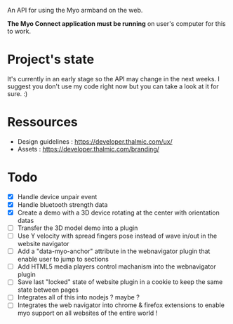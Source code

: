 An API for using the Myo armband on the web.

**The Myo Connect application must be running** on user's computer for this to work.

Project's state
======
It's currently in an early stage so the API may change in the next weeks. I suggest you don't use my code right now but you can take a look at it for sure. :)

Ressources
======
- Design guidelines : https://developer.thalmic.com/ux/
- Assets : https://developer.thalmic.com/branding/

Todo
======
- [x] Handle device unpair event
- [x] Handle bluetooth strength data
- [x] Create a demo with a 3D device rotating at the center with orientation datas
- [ ] Transfer the 3D model demo into a plugin
- [ ] Use Y velocity with spread fingers pose instead of wave in/out in the website navigator
- [ ] Add a "data-myo-anchor" attribute in the webnavigator plugin that enable user to jump to sections
- [ ] Add HTML5 media players control machanism into the webnavigator plugin
- [ ] Save last "locked" state of website plugin in a cookie to keep the same state between pages
- [ ] Integrates all of this into nodejs ? maybe ?
- [ ] Integrates the web navigator into chrome & firefox extensions to enable myo support on all websites of the entire world ! 
